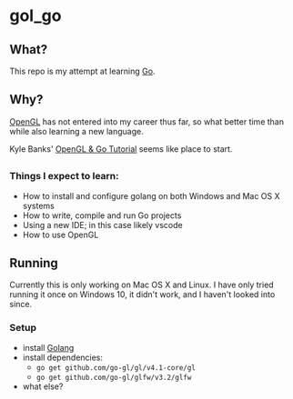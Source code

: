 # gol_go
## What?
This repo is my attempt at learning [Go](https://golang.org/). 

## Why?
[OpenGL](https://www.opengl.org/) has not entered into my career thus far, so what better time than while also learning a new language.

Kyle Banks'
[OpenGL & Go Tutorial](https://kylewbanks.com/blog/tutorial-opengl-with-golang-part-1-hello-opengl) seems like place to start.

## 

### Things I expect to learn:
* How to install and configure golang on both Windows and Mac OS X systems
* How to write, compile and run Go projects
* Using a new IDE; in this case likely vscode
* How to use OpenGL

## Running
Currently this is only working on Mac OS X and Linux.  I have only tried running it once on Windows 10, it didn't work, and I haven't looked into since.

### Setup
* install [Golang](https://golang.org/dl/)
* install dependencies:
	* ```go get github.com/go-gl/gl/v4.1-core/gl```
	* ```go get github.com/go-gl/glfw/v3.2/glfw```
* what else?





